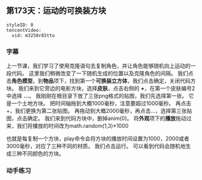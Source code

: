 ## 第173天：运动的可换装方块

```@TencentVideo
styleID: 0
tencentVideo:
  vid: m3250r85tto

```

 

### 字幕

上一节课，我们学习了使用克隆语句去复制角色，并让角色能够随机向上运动的一段代码。
这里我们稍微改变了一下随机生成的位置以及克隆角色的间隔。
我们点击**角色模型**，到**物品**项下，找到第一个**可换装立方体**，我们点击确定，关闭代码方块。
我们来到它旁边的电影方块，选择**皮肤**，点击右侧的 **+**，在第一个皮肤编号2中选择 **...**。
我刚刚在根目录下放了三张png格式的贴图，我们先选择第一张。
它是一个土地方块。
把时间轴拖到大概1000毫秒，注意要超过1000毫秒。
再点击+，我们更换为第二张贴图。
再拖动到大概2000毫秒，再点击...，选择第三张贴图，点击确定。
我们来到代码方块中，删掉anim(0)。
将**外观**项下的**播放**拖动过来，我们将播放的时间改为math.random(1,3)*1000

也就是每复制一个方块，play命令会将方块的播放时间设置为1000，2000或者3000毫秒，对应了三种不同的材质。
我们点击运行。
可以看到代码会随机地生成三种不同颜色的方块。

### 动手练习